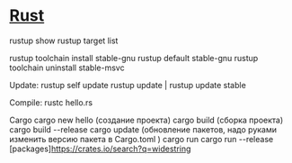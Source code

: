 ﻿# [Rust](https://www.rust-lang.org/)
rustup show
rustup target list

rustup toolchain install stable-gnu
rustup default stable-gnu
rustup toolchain uninstall stable-msvc

Update:
    rustup self update
    rustup update | rustup update stable

Compile:
    rustc hello.rs

Cargo
    cargo new hello (создание проекта)
    cargo build (сборка проекта)
    cargo build --release
    cargo update (обновление пакетов, надо руками изменить версию пакета в Cargo.toml )
    cargo run
    cargo run --release
[packages]https://crates.io/search?q=widestring